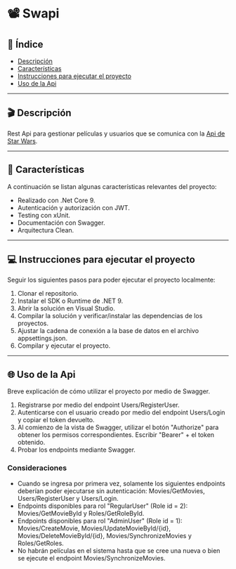 # 📽️ Swapi

## 📑 Índice
- [Descripción](#-descripción)
- [Características](#-características)
- [Instrucciones para ejecutar el proyecto](#-instrucciones-para-ejecutar-el-proyecto)
- [Uso de la Api](#-uso-de-la-api)

---

## 🎬 Descripción
Rest Api para gestionar películas y usuarios que se comunica con la [Api de Star Wars](https://www.swapi.tech/).

---

## 🌟 Características
A continuación se listan algunas características relevantes del proyecto:

- Realizado con .Net Core 9. 
- Autenticación y autorización con JWT.
- Testing con xUnit.  
- Documentación con Swagger.
- Arquitectura Clean.  

---

## 💻 Instrucciones para ejecutar el proyecto
Seguir los siguientes pasos para poder ejecutar el proyecto localmente:

1. Clonar el repositorio.
2. Instalar el SDK o Runtime de .NET 9.  
3. Abrir la solución en Visual Studio.
4. Compilar la solución y verificar/instalar las dependencias de los proyectos.
5. Ajustar la cadena de conexión a la base de datos en el archivo appsettings.json.
6. Compilar y ejecutar el proyecto.

---

## 🌐 Uso de la Api
Breve explicación de cómo utilizar el proyecto por medio de Swagger.

1. Registrarse por medio del endpoint Users/RegisterUser.
2. Autenticarse con el usuario creado por medio del endpoint Users/Login y copiar el token devuelto.
4. Al comienzo de la vista de Swagger, utilizar el botón "Authorize" para obtener los permisos correspondientes. Escribir "Bearer" + el token obtenido.  
5. Probar los endpoints mediante Swagger. 

### Consideraciones 
- Cuando se ingresa por primera vez, solamente los siguientes endpoints deberían poder ejecutarse sin autenticación: Movies/GetMovies, Users/RegisterUser y Users/Login.
- Endpoints disponibles para rol "RegularUser" (Role id = 2): Movies/GetMovieById y Roles/GetRoleById.
- Endpoints disponibles para rol "AdminUser" (Role id = 1): Movies/CreateMovie, Movies/UpdateMovieById/{id}, Movies/DeleteMovieById/{id}, Movies/SynchronizeMovies y Roles/GetRoles. 
- No habrán películas en el sistema hasta que se cree una nueva o bien se ejecute el endpoint Movies/SynchronizeMovies.
